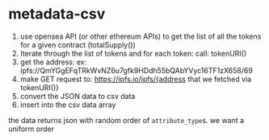 # metadata-csv

1. use opensea API (or other ethereum APIs) to get the list of all the tokens for a given contract (totalSupply())
2. Iterate through the list of tokens and for each token: call: tokenURI()
3. get the address: ex: ipfs://QmYGgEFqTRkWvNZ6u7gfk9HDdh55bQAbYVyc16TF1zX658/69
4. make GET request to: https://ipfs.io/ipfs/{address that we fetched via tokenURI()}
5. convert the JSON data to csv data
6. insert into the csv data array


the data returns json with random order of `attribute_type`s. 
we want a uniform order 
